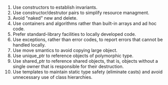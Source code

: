 1. Use constructors to establish invariants.
2. Use constructor/destrutor pairs to simplify resource managment.
3. Avoid "naked" new and delete.
4. Use containers and algorithms rather than built-in arrays and ad hoc code.
5. Prefer standard-library facilities to locally developed code.
6. Use exceptions, rather than error codes, to report errors that cannot be handled locally.
7. Use move smantics to avoid copying large object.
8. Use unique_ptr to reference objects of polymorphic type.
9. Use shared_ptr to reference shared objects, that is, objects without a single owner that is responsible for their destruction.
10. Use templates to maintain static type safety (eliminate casts) and avoid unnecessary use of class hierarchies.
